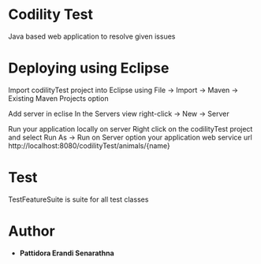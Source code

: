 
# Codility Test
Java based web application to resolve given issues

# Deploying using Eclipse
Import codilityTest project into Eclipse using File -> Import -> Maven -> Existing Maven Projects option

Add server in eclise
In the Servers view right-click -> New -> Server

Run your application locally on server
Right click on the codilityTest project and select Run As -> Run on Server option
your application web service url
http://localhost:8080/codilityTest/animals/{name}

# Test
TestFeatureSuite is suite for all test classes

# Author

* **Pattidora Erandi Senarathna** 